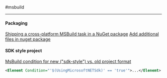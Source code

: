 #msbuild

---

#### Packaging

[Shipping a cross-platform MSBuild task in a NuGet package](zDOC_msbuild-Shipping-crossplatform-task-nuget.mhtml)
[Add additional files in nuget package](zDOC_msbuild-additional-files-in-nuget-package.mhtml)

#### SDK style project

[MsBuild condition for new ("sdk-style") vs. old project format](https://stackoverflow.com/questions/52400116/msbuild-condition-for-new-sdk-style-vs-old-project-format)

```xml
<Elenemt Condition="'$(UsingMicrosoftNETSdk)' == 'true'">...</Elenemt>
```

